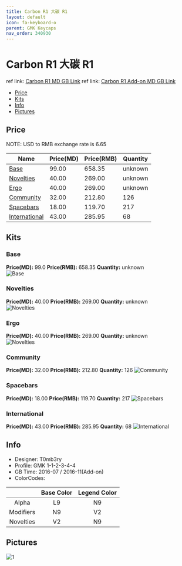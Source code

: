 ```yaml
---
title: Carbon R1 大碳 R1
layout: default
icon: fa-keyboard-o
parent: GMK Keycaps
nav_order: 340930
---
```


# Carbon R1 大碳 R1

ref link: [Carbon R1 MD GB Link](https://www.massdrop.com/buy/gmk-carbon-custom-keycap-set)
ref link: [Carbon R1 Add-on MD GB Link](https://drop.com/buy/gmk-carbon-add-on-kit)

* [Price](#price)
* [Kits](#kits)
* [Info](#info)
* [Pictures](#pictures)


## Price  
NOTE: USD to RMB exchange rate is 6.65

| Name          | Price(MD)    |  Price(RMB) | Quantity |
| ------------- | ------------ |  ---------- | -------- |
|[Base](#base)|99.00|658.35|unknown|
|[Novelties](#novelties)|40.00|269.00|unknown|
|[Ergo](#ergo)|40.00|269.00|unknown|
|[Community](#community)|32.00|212.80|126|
|[Spacebars](#spacebars)|18.00|119.70|217|
|[International](#international)|43.00|285.95|68|


## Kits
### Base
**Price(MD):** 99.0    **Price(RMB):** 658.35    **Quantity:** unknown  
<img src="{{ 'assets/images/gmk-keycaps/carbonr1/kits_pics/base.jpg' | relative_url }}" alt="Base" class="image featured">

### Novelties
**Price(MD):** 40.00    **Price(RMB):** 269.00    **Quantity:** unknown  
<img src="{{ 'assets/images/gmk-keycaps/carbonr1/kits_pics/novelties.png' | relative_url }}" alt="Novelties" class="image featured">

### Ergo
**Price(MD):** 40.00    **Price(RMB):** 269.00    **Quantity:** unknown  
<img src="{{ 'assets/images/gmk-keycaps/carbonr1/kits_pics/ergodox.png' | relative_url }}" alt="Novelties" class="image featured">

### Community
**Price(MD):** 32.00    **Price(RMB):** 212.80    **Quantity:** 126
<img src="{{ 'assets/images/gmk-keycaps/carbonr1/kits_pics/community.jpg' | relative_url }}" alt="Community" class="image featured">

### Spacebars
**Price(MD):** 18.00    **Price(RMB):** 119.70    **Quantity:** 217
<img src="{{ 'assets/images/gmk-keycaps/carbonr1/kits_pics/spacebar.jpg' | relative_url }}" alt="Spacebars" class="image featured">

### International
**Price(MD):** 43.00    **Price(RMB):** 285.95    **Quantity:** 68
<img src="{{ 'assets/images/gmk-keycaps/carbonr1/kits_pics/international.jpg' | relative_url }}" alt="International" class="image featured">


## Info
* Designer: T0mb3ry
* Profile: GMK 1-1-2-3-4-4
* GB Time: 2016-07 / 2016-11(Add-on)
* ColorCodes:  

| |Base Color     | Legend Color
| :-------------: | :-------------: | :------------:
|Alpha|L9|N9
|Modifiers|N9|V2
|Novelties|V2|N9


## Pictures
<img src="{{ 'assets/images/gmk-keycaps/carbonr1/rendering_pics/1.jpg' | relative_url }}" alt="1" class="image featured">
